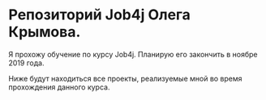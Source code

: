 # Репозиторий Job4j Олега Крымова.

Я прохожу обучение по курсу Job4j. Планирую его закончить в ноябре 2019 года.

Ниже будут находиться все проекты, реализуемые мной во время прохождения данного курса.
